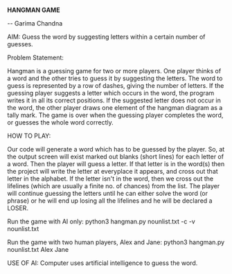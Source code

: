**HANGMAN GAME**

-- Garima Chandna

AIM: Guess the word by suggesting letters within a certain number of guesses.

Problem Statement: 

Hangman is a guessing game for two or more players. One player thinks of a word and the other tries to guess it by suggesting the letters. The word to guess is represented by a row of dashes, giving the number of letters. If the guessing player suggests a letter which occurs in the word, the program writes it in all its correct positions. If the suggested letter does not occur in the word, the other player draws one element of the hangman diagram as a tally mark. The game is over when the guessing player completes the word, or guesses the whole word correctly.

HOW TO PLAY: 

Our code will generate a word which has to be guessed by the player. So, at the output screen will exist marked out blanks (short lines) for each letter of a word. Then the player will guess a letter. If that letter is in the word(s) then the project will write the letter at everyplace it appears, and cross out that letter in the alphabet. If the letter isn't in the word, then we cross out the lifelines (which are usually a finite no. of chances) from the list. The player will continue guessing the letters until he can either solve the word (or phrase) or he will end up losing all the lifelines and he will be declared a LOSER.

Run the game with AI only: python3 hangman.py nounlist.txt -c -v nounlist.txt

Run the game with two human players, Alex and Jane: python3 hangman.py nounlist.txt Alex Jane

USE OF AI: Computer uses artificial intelligence to guess the word.
